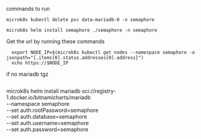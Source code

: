 commands to run
```
microk8s kubectl delete pvc data-mariadb-0 -n semaphore
```
```
microk8s helm install semaphore ./semaphore -n semaphore
```
Get the url by running these commands
```
  export NODE_IP=$(microk8s kubectl get nodes --namespace semaphore -o jsonpath="{.items[0].status.addresses[0].address}")
  echo https://$NODE_IP
```

if no mariadb tgz
```
```
microk8s helm install mariadb oci://registry-1.docker.io/bitnamicharts/mariadb \
  --namespace semaphore \
  --set auth.rootPassword=semaphore \
  --set auth.database=semaphore \
  --set auth.username=semaphore \
  --set auth.password=semaphore
```

